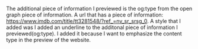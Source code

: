 The additional piece of information I previewed is the og:type from the
open graph piece of information.
A url that has a piece of information: https://www.imdb.com/title/tt3281548/?ref_=nv_sr_srsg_0.
A style that I added was I added an underline to the additonal piece of information I previewed(og:type). I
added it because I want to emphasize the content type in the preview of the website.
